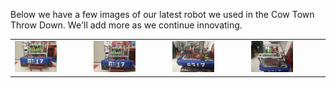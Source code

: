 Below we have a few images of our latest robot we used in the Cow Town Throw Down.
We'll add more as we continue innovating.
<table>
<tr> 
<td>
<img src="docs/assets/20211118_163245.jpg"
style="max-width: 60%; height: auto;"/>
</td>
<td>
<img src="docs/assets/20211118_163247.jpg"
style="max-width: 60%; height: auto;"/>
</td>
<td>
<img src="docs/assets/20211118_163237.jpg"
style="max-width: 60%; height: auto;"/>
</td>
<td>
<img src="docs/assets/20211118_163230.jpg"
style="max-width: 60%; height: auto;"/>
</td>
</tr>
</table>
